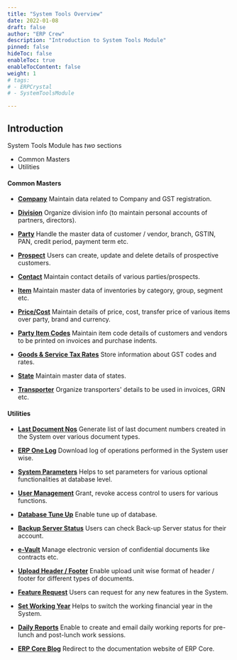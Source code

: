 ```yaml
---
title: "System Tools Overview"
date: 2022-01-08
draft: false
author: "ERP Crew"
description: "Introduction to System Tools Module"
pinned: false
hideToc: false
enableToc: true
enableTocContent: false
weight: 1
# tags: 
# - ERPCrystal
# - SystemToolsModule

---
```

## Introduction
System Tools Module has *two* sections 
- Common Masters
- Utilities

#### **Common Masters** 

- [**Company**](../dummy-module)
Maintain data related to Company and GST registration.

- [**Division**](../dummy-module)
Organize division info (to maintain personal accounts of partners, directors).

- [**Party**](../dummy-module)
Handle the master data of customer / vendor, branch, GSTIN, PAN, credit period, payment term etc.

- [**Prospect**](../dummy-module)
Users can create, update and delete details of prospective customers.

- [**Contact**](../dummy-module)
Maintain contact details of various parties/prospects.

- [**Item**](../dummy-module)
Maintain master data of inventories by category, group, segment etc.

- [**Price/Cost**](../dummy-module)
Maintain details of price, cost, transfer price of various items over party, brand and currency.

- [**Party Item Codes**](../dummy-module)
Maintain item code details of customers and vendors to be printed on invoices and purchase indents.

- [**Goods & Service Tax Rates**](../dummy-module)
Store information about GST codes and rates.

- [**State**](../dummy-module)
Maintain master data of states.

- [**Transporter**](../dummy-module)
Organize transporters' details to be used in invoices, GRN etc.

#### **Utilities**

- [**Last Document Nos**](../dummy-module)
Generate list of last document numbers created in the System over various document types.

- [**ERP One Log**](../dummy-module)
Download log of operations performed in the System user wise.

- [**System Parameters**](../dummy-module)
Helps to set parameters for various optional functionalities at database level.

- [**User Management**](../dummy-module)
Grant, revoke access control to users for various functions. 

- [**Database Tune Up**](../dummy-module)
Enable tune up of database.

- [**Backup Server Status**](../dummy-module)
Users can check Back-up Server status for their account.

- [**e-Vault**](../dummy-module)
Manage electronic version of confidential documents like contracts etc.

- [**Upload Header / Footer**](../dummy-module)
Enable upload unit wise format of header / footer for different types of documents.

- [**Feature Request**](../dummy-module)
Users can request for any new features in the System.

- [**Set Working Year**](../dummy-module)
Helps to switch the working financial year in the System.

- [**Daily Reports**](../dummy-module)
Enable to create and email daily working reports for pre-lunch and post-lunch work sessions.

- [**ERP Core Blog**](../dummy-module)
Redirect to the documentation website of ERP Core. 

